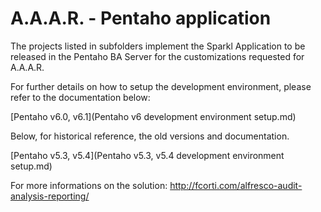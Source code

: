 A.A.A.R. - Pentaho application
===

The projects listed in subfolders implement the Sparkl Application to be released in the Pentaho BA Server for the customizations requested for A.A.A.R.

For further details on how to setup the development environment, please refer to the documentation below:

[Pentaho v6.0, v6.1](Pentaho v6 development environment setup.md)

Below, for historical reference, the old versions and documentation.

[Pentaho v5.3, v5.4](Pentaho v5.3, v5.4 development environment setup.md)

For more informations on the solution:
http://fcorti.com/alfresco-audit-analysis-reporting/

